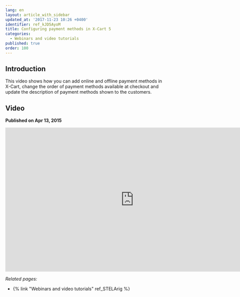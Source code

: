 ```yaml
---
lang: en
layout: article_with_sidebar
updated_at: '2017-11-23 10:26 +0400'
identifier: ref_kJD5AyoM
title: Configuring payment methods in X-Cart 5
categories:
  - Webinars and video tutorials
published: true
order: 100
---
```



## Introduction

This video shows how you can add online and offline payment methods in X-Cart, change the order of payment methods available at checkout and update the description of payment methods shown to the customers.

## Video
**Published on Apr 13, 2015**
<iframe class="youtube-player" type="text/html" style="width: 800px; height: 450px" src="https://www.youtube.com/embed/wyXsPRi5MN0" frameborder="0"></iframe>


_Related pages:_

*   {% link "Webinars and video tutorials" ref_STELArig %}
